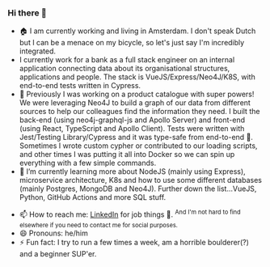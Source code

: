 ### Hi there 👋

- :house: I am currently working and living in Amsterdam. I don't speak Dutch but I can be a menace on my bicycle, so let's just say I'm incredibly integrated.
- I currently work for a bank as a full stack engineer on an internal application connecting data about its organisational structures, applications and people. The stack is VueJS/Express/Neo4J/K8S, with end-to-end tests written in Cypress. 
- 🔭 Previously I was working on a product catalogue with super powers! We were leveraging Neo4J to build a graph of our data from different sources to help our colleagues find the information they need. I built the back-end (using neo4j-graphql-js and Apollo Server) and front-end (using React, TypeScript and Apollo Client). Tests were written with Jest/Testing Library/Cypress and it was type-safe from end-to-end :rocket:. Sometimes I wrote custom cypher or contributed to our loading scripts, and other times I was putting it all into Docker so we can spin up everything with a few simple commands. 
- 🌱 I’m currently learning more about NodeJS (mainly using Express), microservice architecture, K8s and how to use some different databases (mainly Postgres, MongoDB and Neo4J). Further down the list...VueJS, Python, GitHub Actions and more SQL stuff. 
<!--- 🤔 I’m looking for help with ...-->
<!--- 💬 Ask me about ...-->
- 📫 How to reach me: [LinkedIn](https://www.linkedin.com/in/leefreemanxyz/) for job things :eyes:. <sup>And I'm not hard to find elsewhere if you need to contact me for social purposes.</sup> 
- 😄 Pronouns: he/him
- ⚡ Fun fact: I try to run a few times a week, am a horrible boulderer(?) and a beginner SUP'er. 

<!--
**leefreemanxyz/leefreemanxyz** is a ✨ _special_ ✨ repository because its `README.md` (this file) appears on your GitHub profile.

Here are some ideas to get you started:

-->
